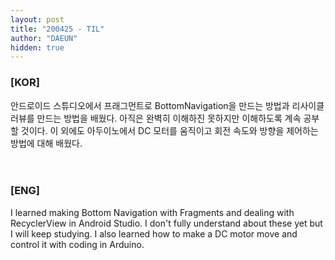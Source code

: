 ```yaml
---
layout: post
title: "200425 - TIL"
author: "DAEUN"
hidden: true
---
```


### [KOR]
안드로이드 스튜디오에서 프래그먼트로 BottomNavigation을 만드는 방법과 리사이클러뷰를 만드는 방법을 배웠다. 아직은 완벽히 이해하진 못하지만 이해하도록 계속 공부할 것이다. 이 외에도 아두이노에서 DC 모터를 움직이고 회전 속도와 방향을 제어하는 방법에 대해 배웠다.
<br><br><br>
### [ENG]
I learned making Bottom Navigation with Fragments and dealing with RecyclerView in Android Studio. I don't fully understand about these yet but I will keep studying. I also learned how to make a DC motor move and control it with coding in Arduino.